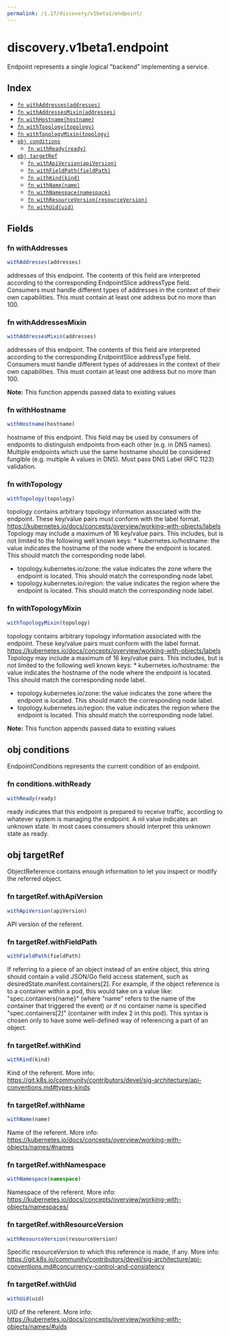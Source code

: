 ```yaml
---
permalink: /1.17/discovery/v1beta1/endpoint/
---
```


# discovery.v1beta1.endpoint

Endpoint represents a single logical "backend" implementing a service.

## Index

* [`fn withAddresses(addresses)`](#fn-withaddresses)
* [`fn withAddressesMixin(addresses)`](#fn-withaddressesmixin)
* [`fn withHostname(hostname)`](#fn-withhostname)
* [`fn withTopology(topology)`](#fn-withtopology)
* [`fn withTopologyMixin(topology)`](#fn-withtopologymixin)
* [`obj conditions`](#obj-conditions)
  * [`fn withReady(ready)`](#fn-conditionswithready)
* [`obj targetRef`](#obj-targetref)
  * [`fn withApiVersion(apiVersion)`](#fn-targetrefwithapiversion)
  * [`fn withFieldPath(fieldPath)`](#fn-targetrefwithfieldpath)
  * [`fn withKind(kind)`](#fn-targetrefwithkind)
  * [`fn withName(name)`](#fn-targetrefwithname)
  * [`fn withNamespace(namespace)`](#fn-targetrefwithnamespace)
  * [`fn withResourceVersion(resourceVersion)`](#fn-targetrefwithresourceversion)
  * [`fn withUid(uid)`](#fn-targetrefwithuid)

## Fields

### fn withAddresses

```ts
withAddresses(addresses)
```

addresses of this endpoint. The contents of this field are interpreted according to the corresponding EndpointSlice addressType field. Consumers must handle different types of addresses in the context of their own capabilities. This must contain at least one address but no more than 100.

### fn withAddressesMixin

```ts
withAddressesMixin(addresses)
```

addresses of this endpoint. The contents of this field are interpreted according to the corresponding EndpointSlice addressType field. Consumers must handle different types of addresses in the context of their own capabilities. This must contain at least one address but no more than 100.

**Note:** This function appends passed data to existing values

### fn withHostname

```ts
withHostname(hostname)
```

hostname of this endpoint. This field may be used by consumers of endpoints to distinguish endpoints from each other (e.g. in DNS names). Multiple endpoints which use the same hostname should be considered fungible (e.g. multiple A values in DNS). Must pass DNS Label (RFC 1123) validation.

### fn withTopology

```ts
withTopology(topology)
```

topology contains arbitrary topology information associated with the endpoint. These key/value pairs must conform with the label format. https://kubernetes.io/docs/concepts/overview/working-with-objects/labels Topology may include a maximum of 16 key/value pairs. This includes, but is not limited to the following well known keys: * kubernetes.io/hostname: the value indicates the hostname of the node
  where the endpoint is located. This should match the corresponding
  node label.
* topology.kubernetes.io/zone: the value indicates the zone where the
  endpoint is located. This should match the corresponding node label.
* topology.kubernetes.io/region: the value indicates the region where the
  endpoint is located. This should match the corresponding node label.

### fn withTopologyMixin

```ts
withTopologyMixin(topology)
```

topology contains arbitrary topology information associated with the endpoint. These key/value pairs must conform with the label format. https://kubernetes.io/docs/concepts/overview/working-with-objects/labels Topology may include a maximum of 16 key/value pairs. This includes, but is not limited to the following well known keys: * kubernetes.io/hostname: the value indicates the hostname of the node
  where the endpoint is located. This should match the corresponding
  node label.
* topology.kubernetes.io/zone: the value indicates the zone where the
  endpoint is located. This should match the corresponding node label.
* topology.kubernetes.io/region: the value indicates the region where the
  endpoint is located. This should match the corresponding node label.

**Note:** This function appends passed data to existing values

## obj conditions

EndpointConditions represents the current condition of an endpoint.

### fn conditions.withReady

```ts
withReady(ready)
```

ready indicates that this endpoint is prepared to receive traffic, according to whatever system is managing the endpoint. A nil value indicates an unknown state. In most cases consumers should interpret this unknown state as ready.

## obj targetRef

ObjectReference contains enough information to let you inspect or modify the referred object.

### fn targetRef.withApiVersion

```ts
withApiVersion(apiVersion)
```

API version of the referent.

### fn targetRef.withFieldPath

```ts
withFieldPath(fieldPath)
```

If referring to a piece of an object instead of an entire object, this string should contain a valid JSON/Go field access statement, such as desiredState.manifest.containers[2]. For example, if the object reference is to a container within a pod, this would take on a value like: "spec.containers{name}" (where "name" refers to the name of the container that triggered the event) or if no container name is specified "spec.containers[2]" (container with index 2 in this pod). This syntax is chosen only to have some well-defined way of referencing a part of an object.

### fn targetRef.withKind

```ts
withKind(kind)
```

Kind of the referent. More info: https://git.k8s.io/community/contributors/devel/sig-architecture/api-conventions.md#types-kinds

### fn targetRef.withName

```ts
withName(name)
```

Name of the referent. More info: https://kubernetes.io/docs/concepts/overview/working-with-objects/names/#names

### fn targetRef.withNamespace

```ts
withNamespace(namespace)
```

Namespace of the referent. More info: https://kubernetes.io/docs/concepts/overview/working-with-objects/namespaces/

### fn targetRef.withResourceVersion

```ts
withResourceVersion(resourceVersion)
```

Specific resourceVersion to which this reference is made, if any. More info: https://git.k8s.io/community/contributors/devel/sig-architecture/api-conventions.md#concurrency-control-and-consistency

### fn targetRef.withUid

```ts
withUid(uid)
```

UID of the referent. More info: https://kubernetes.io/docs/concepts/overview/working-with-objects/names/#uids